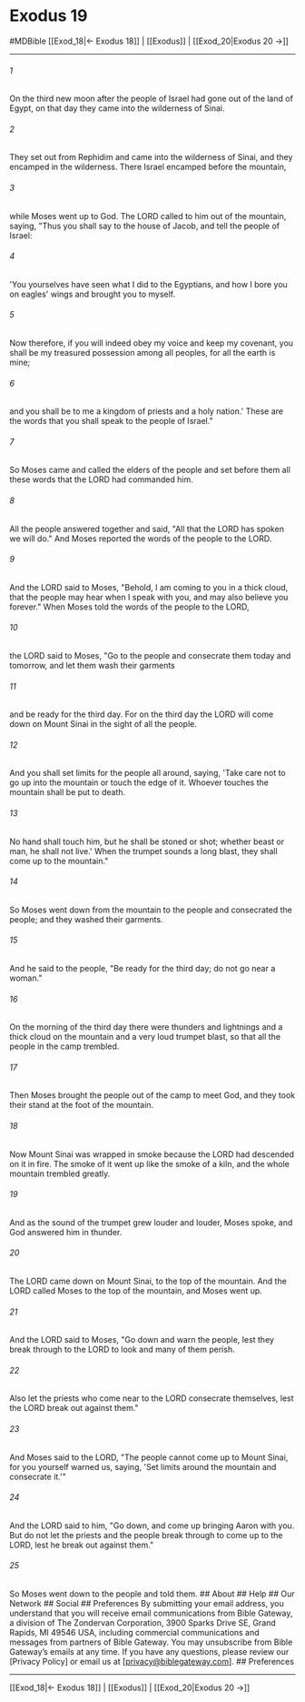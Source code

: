 # Exodus 19
#MDBible
[[Exod_18|← Exodus 18]] | [[Exodus]] | [[Exod_20|Exodus 20 →]]

***






###### 1 


On the third new moon after the people of Israel had gone out of the land of Egypt, on that day they came into the wilderness of Sinai. 





###### 2 


They set out from Rephidim and came into the wilderness of Sinai, and they encamped in the wilderness. There Israel encamped before the mountain, 





###### 3 


while Moses went up to God. The LORD called to him out of the mountain, saying, "Thus you shall say to the house of Jacob, and tell the people of Israel: 





###### 4 


'You yourselves have seen what I did to the Egyptians, and how I bore you on eagles' wings and brought you to myself. 





###### 5 


Now therefore, if you will indeed obey my voice and keep my covenant, you shall be my treasured possession among all peoples, for all the earth is mine; 





###### 6 


and you shall be to me a kingdom of priests and a holy nation.' These are the words that you shall speak to the people of Israel." 





###### 7 


So Moses came and called the elders of the people and set before them all these words that the LORD had commanded him. 





###### 8 


All the people answered together and said, "All that the LORD has spoken we will do." And Moses reported the words of the people to the LORD. 





###### 9 


And the LORD said to Moses, "Behold, I am coming to you in a thick cloud, that the people may hear when I speak with you, and may also believe you forever." When Moses told the words of the people to the LORD, 





###### 10 


the LORD said to Moses, "Go to the people and consecrate them today and tomorrow, and let them wash their garments 





###### 11 


and be ready for the third day. For on the third day the LORD will come down on Mount Sinai in the sight of all the people. 





###### 12 


And you shall set limits for the people all around, saying, 'Take care not to go up into the mountain or touch the edge of it. Whoever touches the mountain shall be put to death. 





###### 13 


No hand shall touch him, but he shall be stoned or shot; whether beast or man, he shall not live.' When the trumpet sounds a long blast, they shall come up to the mountain." 





###### 14 


So Moses went down from the mountain to the people and consecrated the people; and they washed their garments. 





###### 15 


And he said to the people, "Be ready for the third day; do not go near a woman." 





###### 16 


On the morning of the third day there were thunders and lightnings and a thick cloud on the mountain and a very loud trumpet blast, so that all the people in the camp trembled. 





###### 17 


Then Moses brought the people out of the camp to meet God, and they took their stand at the foot of the mountain. 





###### 18 


Now Mount Sinai was wrapped in smoke because the LORD had descended on it in fire. The smoke of it went up like the smoke of a kiln, and the whole mountain trembled greatly. 





###### 19 


And as the sound of the trumpet grew louder and louder, Moses spoke, and God answered him in thunder. 





###### 20 


The LORD came down on Mount Sinai, to the top of the mountain. And the LORD called Moses to the top of the mountain, and Moses went up. 





###### 21 


And the LORD said to Moses, "Go down and warn the people, lest they break through to the LORD to look and many of them perish. 





###### 22 


Also let the priests who come near to the LORD consecrate themselves, lest the LORD break out against them." 





###### 23 


And Moses said to the LORD, "The people cannot come up to Mount Sinai, for you yourself warned us, saying, 'Set limits around the mountain and consecrate it.'" 





###### 24 


And the LORD said to him, "Go down, and come up bringing Aaron with you. But do not let the priests and the people break through to come up to the LORD, lest he break out against them." 





###### 25 


So Moses went down to the people and told them. ## About ## Help ## Our Network ## Social ## Preferences By submitting your email address, you understand that you will receive email communications from Bible Gateway, a division of The Zondervan Corporation, 3900 Sparks Drive SE, Grand Rapids, MI 49546 USA, including commercial communications and messages from partners of Bible Gateway. You may unsubscribe from Bible Gateway&rsquo;s emails at any time. If you have any questions, please review our [Privacy Policy] or email us at [privacy@biblegateway.com]. ## Preferences

***

[[Exod_18|← Exodus 18]] | [[Exodus]] | [[Exod_20|Exodus 20 →]]
